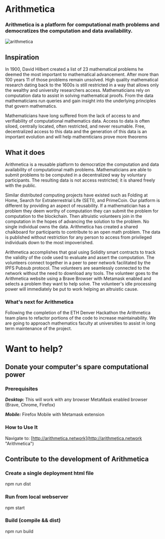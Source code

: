 # Arithmetica
### Arithmetica is a platform for computational math problems and democratizes the computation and data availability.

![arithmetica](https://raw.githubusercontent.com/arithm3tica/arithmetica/develop/arithmetica.gif)

## Inspiration
In 1900, David Hilbert created a list of 23 mathematical problems he deemed the most important to mathematical advancement. After more than 100 years 11 of those problems remain unsolved. High quality mathematical research dating back to the 1600s is still restricted in a way that allows only the wealthy and university researchers access. Mathematicians rely on computation data to assist in solving mathematical proofs. From the data mathematicians run queries and gain insight into the underlying principles that govern mathematics.

Mathematicians have long suffered from the lack of access to and verifiability of computational mathematics data. Access to data is often siloed, centrally located, often restricted, and never resumable. Free, decentralized access to this data and the generation of this data is an important evolution and will help mathemticians prove more theorems

## What it does
Arithmetica is a reusable platform to democratize the computation and data availability of computational math problems. Mathematicians are able to submit problems to be computed in a decentralized way by voluntary participants. The resulting data is not access restricted; it is shared freely with the public.

Similar distributed computing projects have existed such as Folding at Home, Search for Extraterrestrial Life (SETI), and PrimeCoin. Our platform is different by providing an aspect of reusability. If a mathematician has a problem they deem worthy of computation they can submit the problem for computation to the blockchain. Then altruistic volunteers join in the computation in the hopes of advancing the solution to the problem. No single individual owns the data. Arithmetica has created a shared chalkboard for participants to contribute to an open math problem. The data is published without restriction for any person to access from privileged individuals down to the most impoverished.

Arithmetica accomplishes that goal using Solidity smart contracts to track the validity of the code used to evaluate and assert the computation. The volunteers connect together in a peer to peer network facilitated by the IPFS Pubsub protocol. The volunteers are seamlessly connected to the network without the need to download any tools. The volunteer goes to the Arithmetica website using a Brave Browser with Metamask enabled and selects a problem they want to help solve. The volunteer's idle processing power will immediately be put to work helping an altruistic cause.

### What's next for Arithmetica
Following the completion of the ETH Denver Hackathon the Arithmetica team plans to refactor portions of the code to increase maintainability. We are going to approach mathematics faculty at universities to assist in long term maintenance of the project.

# Want to help?

## Donate your computer's spare computational power

### Prerequisites
***Desktop:*** This will work with any browser MetaMask enabled browser (Brave, Chrome, Firefox)

***Mobile:*** Firefox Mobile with Metamask extension

### How to Use It
Navigate to: [http://arithmetica.network](http://arithmetica.network "Arithmetica")

## Contribute to the development of Arithmetica

### Create a single deployment html file
npm run dist

### Run from local webserver
npm start

### Build (compile && dist)
npm run build

